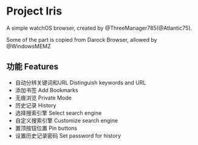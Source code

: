 # Project Iris
A simple watchOS browser, created by @ThreeManager785(@Atlantic75).

Some of the part is copied from Darock Browser, allowed by @WindowsMEMZ 

## 功能 Features
- 自动分辨关键词和URL   Distinguish keywords and URL
- 添加书签             Add Bookmarks
- 无痕浏览             Private Mode
- 历史记录             History
- 选择搜索引擎          Select search engine
- 自定义搜索引擎        Customize search engine
- 置顶按钮位置          Pin buttons
- 设置历史记录密码       Set password for history

